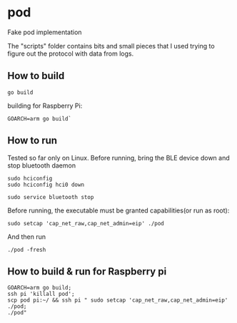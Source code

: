 # pod

Fake pod implementation

The "scripts" folder contains bits and small pieces that I used trying to figure out the protocol with data from logs.

## How to build

```
go build
```

building for Raspberry Pi:
```
GOARCH=arm go build`
```

## How to run

Tested so far only on Linux.
Before running, bring the BLE device down and stop bluetooth daemon
```
sudo hciconfig
sudo hciconfig hci0 down

sudo service bluetooth stop
```

Before running, the executable must be granted capabilities(or run as root):
```
sudo setcap 'cap_net_raw,cap_net_admin=eip' ./pod
```
And then run

```
./pod -fresh
```

## How to build & run for Raspberry pi

```
GOARCH=arm go build; 
ssh pi 'killall pod'; 
scp pod pi:~/ && ssh pi " sudo setcap 'cap_net_raw,cap_net_admin=eip' ./pod;
./pod"
```
